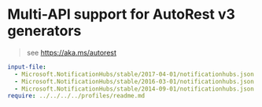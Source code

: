 # Multi-API support for AutoRest v3 generators

> see https://aka.ms/autorest

``` yaml $(enable-multi-api)
input-file:
  - Microsoft.NotificationHubs/stable/2017-04-01/notificationhubs.json
  - Microsoft.NotificationHubs/stable/2016-03-01/notificationhubs.json
  - Microsoft.NotificationHubs/stable/2014-09-01/notificationhubs.json
require: ../../../../profiles/readme.md
```
